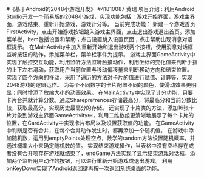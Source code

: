 #《基于Android的2048小游戏开发》
#41810087 黄瑞
项目介绍 :
利用Android Studio开发一个简易版的2048小游戏，实现功能包括：游戏开始界面，游戏主界面，游戏结束、重新开始游戏，游戏计分等。
当前完成功能：
新建一个游戏首页FirstActivity，点击开始游戏按钮跳入游戏主界面，点击退出游戏退出首页。添加菜单栏，Item包括设置和帮助；点击设置跳入设置页面；点击帮助出现消息对话框提示。
在MainActivity中加入重新开始和退出游戏两个按钮，使用消息对话框监听按钮的动作。添加菜单栏，菜单栏事件为提示。
游戏主界面GameActivity中实现了触控交互功能，利用监听方法监听触摸动作，利用坐标的变化值来判断手指的上下左右滑动，获取用户当前位置与移动偏移量来判断移动方向和结束位置。
实现了四个方向的移动，采用了遍历的方法对卡片的值进行赋值、计算等，实现2048游戏的逻辑运作。
为每个不同数字的卡片配置不同的颜色，使滑动效果更明显；同时增添了放缩大小的动画效果。
在MainActivity中实现了计分功能，只要卡片合并就计算分数。通过Shareprefrences存储最高分，将最高分和当前分数比较，获取最高分，实现历史最高分的存储。
还实现了卡片类的方法，添加16张卡片对象到游戏主界面GameActivity中，利用二维数组更清晰地展示了每个卡片的位置，在CardActivity中实现卡片布局以及设置获取值的功能。
在GameActivity中判断是否有合并，在每个合并动作发生时，都再添加一个随机值。
在游戏中添加随机数，运用到emptyPoints处理空点，数学的random方法设置随机概率，并通过概率大小来确定随机数的值。
实现结束游戏操作，当表格中没有空格存在或者没有合并项存在游戏就结束了，endGame方法实现了显示结束游戏对话框，添加两个监听用户动作的按钮，可以进行重新开始游戏或退出游戏。
利用onKeyDown实现了Android返回键再按一次返回系统桌面的功能。



